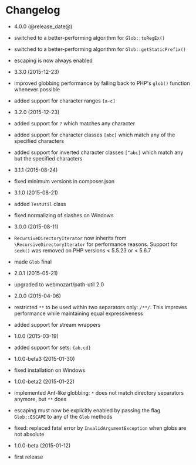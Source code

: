 Changelog
=========

* 4.0.0 (@release_date@)

 * switched to a better-performing algorithm for `Glob::toRegEx()`
 * switched to a better-performing algorithm for `Glob::getStaticPrefix()`
 * escaping is now always enabled

* 3.3.0 (2015-12-23)

 * improved globbing performance by falling back to PHP's `glob()` function
   whenever possible
 * added support for character ranges `[a-c]`

* 3.2.0 (2015-12-23)

 * added support for `?` which matches any character
 * added support for character classes `[abc]` which match any of the specified
   characters
 * added support for inverted character classes `[^abc]` which match any but
   the specified characters

* 3.1.1 (2015-08-24)

 * fixed minimum versions in composer.json

* 3.1.0 (2015-08-21)

 * added `TestUtil` class
 * fixed normalizing of slashes on Windows

* 3.0.0 (2015-08-11)

 * `RecursiveDirectoryIterator` now inherits from `\RecursiveDirectoryIterator`
   for performance reasons. Support for `seek()` was removed on PHP versions
   < 5.5.23 or < 5.6.7
 * made `Glob` final

* 2.0.1 (2015-05-21)

 * upgraded to webmozart/path-util 2.0

* 2.0.0 (2015-04-06)

 * restricted `**` to be used within two separators only: `/**/`. This improves
   performance while maintaining equal expressiveness
 * added support for stream wrappers

* 1.0.0 (2015-03-19)

 * added support for sets: `{ab,cd}`
 
* 1.0.0-beta3 (2015-01-30)

 * fixed installation on Windows

* 1.0.0-beta2 (2015-01-22)

 * implemented Ant-like globbing: `*` does not match directory separators
   anymore, but `**` does
 * escaping must now be explicitly enabled by passing the flag `Glob::ESCAPE`
   to any of the `Glob` methods
 * fixed: replaced fatal error by `InvalidArgumentException` when globs are
   not absolute

* 1.0.0-beta (2015-01-12)

 * first release
